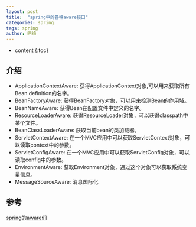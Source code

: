 ```yaml
---
layout: post
title:  "spring中的各种aware接口"
categories: spring
tags: spring
author: 网络
---
```


* content
{:toc}











## 介绍

* ApplicationContextAware: 获得ApplicationContext对象,可以用来获取所有Bean definition的名字。
* BeanFactoryAware: 获得BeanFactory对象，可以用来检测Bean的作用域。
* BeanNameAware: 获得Bean在配置文件中定义的名字。
* ResourceLoaderAware: 获得ResourceLoader对象，可以获得classpath中某个文件。
* BeanClassLoaderAware: 获取当前bean的类加载器。
* ServletContextAware: 在一个MVC应用中可以获取ServletContext对象，可以读取context中的参数。
* ServletConfigAware: 在一个MVC应用中可以获取ServletConfig对象，可以读取config中的参数。
* EnvironmentAware: 获取Environment对象，通过这个对象可以获取系统变量信息。
* MessageSourceAware: 消息国际化

## 参考

[spring的aware们](https://www.jianshu.com/p/bd565eb777f7)
